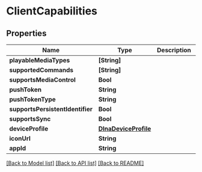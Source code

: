 # ClientCapabilities

## Properties
Name | Type | Description | Notes
------------ | ------------- | ------------- | -------------
**playableMediaTypes** | **[String]** |  | [optional] 
**supportedCommands** | **[String]** |  | [optional] 
**supportsMediaControl** | **Bool** |  | [optional] 
**pushToken** | **String** |  | [optional] 
**pushTokenType** | **String** |  | [optional] 
**supportsPersistentIdentifier** | **Bool** |  | [optional] 
**supportsSync** | **Bool** |  | [optional] 
**deviceProfile** | [**DlnaDeviceProfile**](DlnaDeviceProfile.md) |  | [optional] 
**iconUrl** | **String** |  | [optional] 
**appId** | **String** |  | [optional] 

[[Back to Model list]](../README.md#documentation-for-models) [[Back to API list]](../README.md#documentation-for-api-endpoints) [[Back to README]](../README.md)


